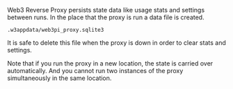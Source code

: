 
Web3 Reverse Proxy persists state data like usage stats and settings between runs.
In the place that the proxy is run a data file is created.
```
.w3appdata/web3pi_proxy.sqlite3
```
It is safe to delete this file when the proxy is down in order to clear stats and settings.

Note that if you run the proxy in a new location, the state is carried over automatically.
And you cannot run two instances of the proxy simultaneously in the same location.

